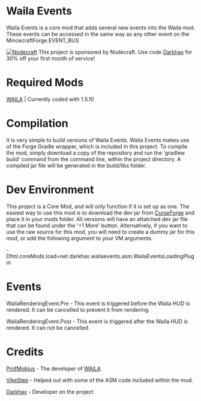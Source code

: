 Waila Events
=====
Waila Events is a core mod that adds several new events into the Waila mod. These events can be accessed in the same way as any other event on the MincecraftForge.EVENT_BUS

[![Nodecraft](https://i.imgur.com/sz9PUmK.png)](https://nodecraft.com/r/darkhax)
This project is sponsored by Nodecraft. Use code [Darkhax](https://nodecraft.com/r/darkhax) for 30% off your first month of service!

Required Mods
=============
[WAILA](https://bitbucket.org/ProfMobius/waila) | Currently coded with 1.5.10

Compilation
===========
It is very simple to build versions of Waila Events. Waila Events makes use of the Forge Gradle wrapper, which is included in this project. To compile the mod, simply download a copy of the repository and run the 'gradlew build' command from the command line, within the project directory. A compiled jar file will be generated in the build/libs folder.

Dev Environment
===============
This project is a Core Mod, and will only function if it is set up as one. The easiest way to use this mod is to download the dev jar from [CurseForge](http://minecraft.curseforge.com/mc-mods/235140-waila-events/files) and place it in your mods folder. All versions will have an attatched dev jar file that can be found under the '+1 More' button. Alternatively, if you want to use the raw source for this mod, you will need to create a dummy jar for this mod, or add the following argument to your VM arguments.    

-Dfml.coreMods.load=net.darkhax.wailaevents.asm.WailaEventsLoadingPlugin      

Events
======
WailaRenderingEvent.Pre - This event is triggered before the Waila HUD is rendered. It can be cancelled to prevent it from rendering. 

WailaRenderingEvent.Post - This event is triggered after the Waila HUD is rendered. It can not be cancelled.

Credits
=======
[ProfMobius](https://github.com/ProfMobius) - The developer of [WAILA](http://www.minecraftforum.net/topic/1846244-)

[VikeStep](https://github.com/VikeStep) - Helped out with some of the ASM code included within the mod.

[Darkhax](https://github.com/darkhax) - Developer on the project
